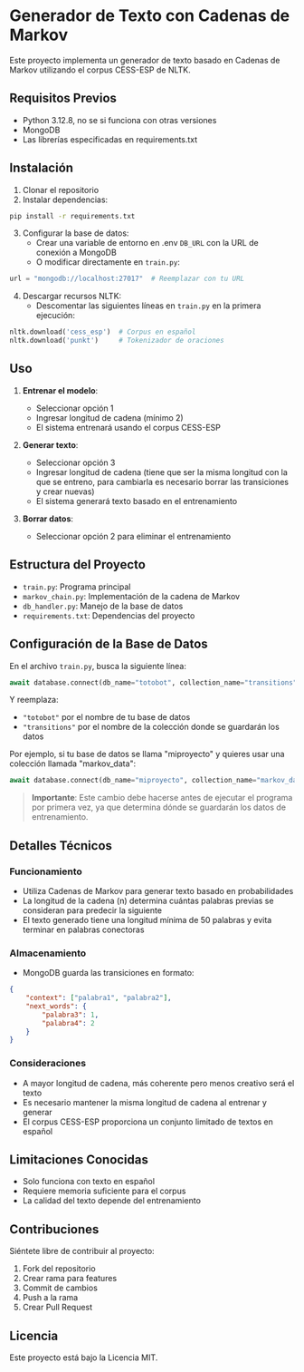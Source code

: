 # Generador de Texto con Cadenas de Markov

Este proyecto implementa un generador de texto basado en Cadenas de Markov utilizando el corpus CESS-ESP de NLTK.

## Requisitos Previos

- Python 3.12.8, no se si funciona con otras versiones
- MongoDB
- Las librerías especificadas en requirements.txt

## Instalación

1. Clonar el repositorio
2. Instalar dependencias:
```bash
pip install -r requirements.txt
```

3. Configurar la base de datos:
   - Crear una variable de entorno en .env `DB_URL` con la URL de conexión a MongoDB
   - O modificar directamente en `train.py`:
```python
url = "mongodb://localhost:27017"  # Reemplazar con tu URL
```

4. Descargar recursos NLTK:
   - Descomentar las siguientes líneas en `train.py` en la primera ejecución:
```python
nltk.download('cess_esp')  # Corpus en español
nltk.download('punkt')     # Tokenizador de oraciones
```

## Uso

1. **Entrenar el modelo**:
   - Seleccionar opción 1
   - Ingresar longitud de cadena (mínimo 2)
   - El sistema entrenará usando el corpus CESS-ESP

2. **Generar texto**:
   - Seleccionar opción 3
   - Ingresar longitud de cadena (tiene que ser la misma longitud con la que se entreno, para cambiarla es necesario borrar las transiciones y crear nuevas)
   - El sistema generará texto basado en el entrenamiento

3. **Borrar datos**:
   - Seleccionar opción 2 para eliminar el entrenamiento

## Estructura del Proyecto

- `train.py`: Programa principal
- `markov_chain.py`: Implementación de la cadena de Markov
- `db_handler.py`: Manejo de la base de datos
- `requirements.txt`: Dependencias del proyecto

## Configuración de la Base de Datos

En el archivo `train.py`, busca la siguiente línea:

```python
await database.connect(db_name="totobot", collection_name="transitions")
```

Y reemplaza:
- `"totobot"` por el nombre de tu base de datos
- `"transitions"` por el nombre de la colección donde se guardarán los datos

Por ejemplo, si tu base de datos se llama "miproyecto" y quieres usar una colección llamada "markov_data":

```python
await database.connect(db_name="miproyecto", collection_name="markov_data")
```

> **Importante**: Este cambio debe hacerse antes de ejecutar el programa por primera vez, ya que determina dónde se guardarán los datos de entrenamiento.

## Detalles Técnicos

### Funcionamiento
- Utiliza Cadenas de Markov para generar texto basado en probabilidades
- La longitud de la cadena (n) determina cuántas palabras previas se consideran para predecir la siguiente
- El texto generado tiene una longitud mínima de 50 palabras y evita terminar en palabras conectoras

### Almacenamiento
- MongoDB guarda las transiciones en formato:
```json
{
    "context": ["palabra1", "palabra2"],
    "next_words": {
        "palabra3": 1,
        "palabra4": 2
    }
}
```

### Consideraciones
- A mayor longitud de cadena, más coherente pero menos creativo será el texto
- Es necesario mantener la misma longitud de cadena al entrenar y generar
- El corpus CESS-ESP proporciona un conjunto limitado de textos en español

## Limitaciones Conocidas

- Solo funciona con texto en español
- Requiere memoria suficiente para el corpus
- La calidad del texto depende del entrenamiento

## Contribuciones

Siéntete libre de contribuir al proyecto:
1. Fork del repositorio
2. Crear rama para features
3. Commit de cambios
4. Push a la rama
5. Crear Pull Request

## Licencia

Este proyecto está bajo la Licencia MIT.